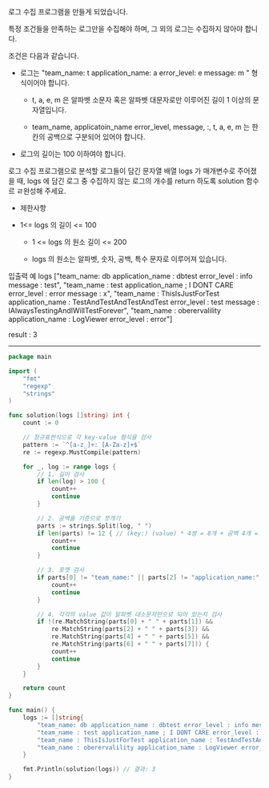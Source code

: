 로그 수집 프로그램을 만들게 되었습니다.

특정 조건들을 만족하는 로그만을 수집해야 하며, 그 외의 로그는 수집하지 않아야 합니다.

조건은 다음과 같습니다.

- 로그는 "team_name: t application_name: a error_level: e message: m " 형식이어야 합니다.
    
    - t, a, e, m 은 알파벳 소문자 혹은 알파벳 대문자로만 이루어진 길이 1 이상의 문자열입니다.
        
    - team_name, applicatoin_name error_level, message, :, t, a, e, m 는 한 칸의 공백으로 구분되어 있어야 합니다.
        
- 로그의 길이는 100 이하여야 합니다.
    

로그 수집 프로그램으로 분석할 로그들이 담긴 문자열 배열 logs 가 매개변수로 주어졌을 때, logs 에 담긴 로그 중 수집하지 않는 로그의 개수를 return 하도록 solution 함수르 ㄹ완성해 주세요.

- 제한사항
    
- 1<= logs 의 길이 <= 100
    
    - 1 <= logs 의 원소 길이 <= 200
        
    - logs 의 원소는 알파벳, 숫자, 공백, 특수 문자로 이루어져 있습니다.
        

입출력 예 logs ["team_name: db application_name : dbtest error_level : info message : test", "team_name : test application_name ; I DONT CARE error_level : error message : x", "team_name : ThisIsJustForTest application_name : TestAndTestAndTestAndTest error_level : test message : IAlwaysTestingAndIWillTestForever", "team_name : oberervalility application_name : LogViewer error_level : error"]

result : 3

---

```go
package main

import (
	"fmt"
	"regexp"
	"strings"
)

func solution(logs []string) int {
	count := 0

	// 정규표현식으로 각 key-value 형식을 검사
	pattern := `^[a-z_]+: [A-Za-z]+$`
	re := regexp.MustCompile(pattern)

	for _, log := range logs {
		// 1. 길이 검사
		if len(log) > 100 {
			count++
			continue
		}

		// 2. 공백을 기준으로 쪼개기
		parts := strings.Split(log, " ")
		if len(parts) != 12 { // (key:) (value) * 4쌍 = 8개 + 공백 4개 = 12개
			count++
			continue
		}

		// 3. 포맷 검사
		if parts[0] != "team_name:" || parts[2] != "application_name:" || parts[4] != "error_level:" || parts[6] != "message:" {
			count++
			continue
		}

		// 4. 각각의 value 값이 알파벳 대소문자만으로 되어 있는지 검사
		if !(re.MatchString(parts[0] + " " + parts[1]) &&
			re.MatchString(parts[2] + " " + parts[3]) &&
			re.MatchString(parts[4] + " " + parts[5]) &&
			re.MatchString(parts[6] + " " + parts[7])) {
			count++
			continue
		}
	}

	return count
}

func main() {
	logs := []string{
		"team_name: db application_name : dbtest error_level : info message : test",
		"team_name : test application_name ; I DONT CARE error_level : error message : x",
		"team_name : ThisIsJustForTest application_name : TestAndTestAndTestAndTest error_level : test message : IAlwaysTestingAndIWillTestForever",
		"team_name : oberervalility application_name : LogViewer error_level : error",
	}

	fmt.Println(solution(logs)) // 결과: 3
}
```
